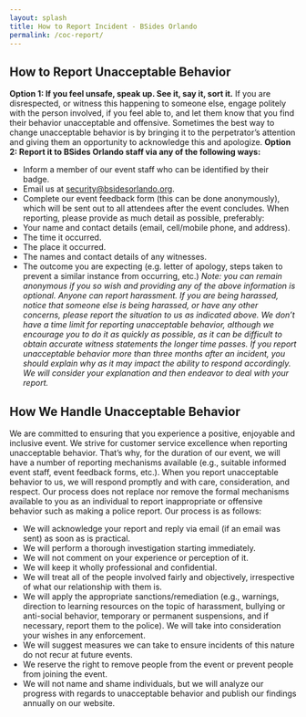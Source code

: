 ```yaml
---
layout: splash
title: How to Report Incident - BSides Orlando
permalink: /coc-report/
---
```

## How to Report Unacceptable Behavior
**Option 1: If you feel unsafe, speak up. See it, say it, sort it.**
If you are disrespected, or witness this happening to someone else, engage politely with the person involved, if you feel able to, and let them know that you
find their behavior unacceptable and offensive. Sometimes the best way to change unacceptable behavior is by bringing it to the perpetrator’s attention
and giving them an opportunity to acknowledge this and apologize.
**Option 2: Report it to BSides Orlando staff via any of the following ways:**
- Inform a member of our event staff who can be identified by their badge.
- Email us at security@bsidesorlando.org.
- Complete our event feedback form (this can be done anonymously), which will be sent out to all attendees after the event concludes.
When reporting, please provide as much detail as possible, preferably:
- Your name and contact details (email, cell/mobile phone, and address).
- The time it occurred.
- The place it occurred.
- The names and contact details of any witnesses.
- The outcome you are expecting (e.g. letter of apology, steps taken to prevent a similar instance from occurring, etc.)
*Note: you can remain anonymous if you so wish and providing any of the above information is optional.
Anyone can report harassment. If you are being harassed, notice that someone else is being harassed, or have any other concerns, please report the
situation to us as indicated above.
We don’t have a time limit for reporting unacceptable behavior, although we encourage you to do it as quickly as possible, as it can be difficult to obtain
accurate witness statements the longer time passes. If you report unacceptable behavior more than three months after an incident, you should explain
why as it may impact the ability to respond accordingly. We will consider your explanation and then endeavor to deal with your report.*
## How We Handle Unacceptable Behavior
We are committed to ensuring that you experience a positive, enjoyable and inclusive event. We strive for customer service excellence when reporting
unacceptable behavior. That’s why, for the duration of our event, we will have a number of reporting mechanisms available (e.g., suitable informed event
staff, event feedback forms, etc.). When you report unacceptable behavior to us, we will respond promptly and with care, consideration, and respect. Our
process does not replace nor remove the formal mechanisms available to you as an individual to report inappropriate or offensive behavior such as making
a police report. Our process is as follows:
- We will acknowledge your report and reply via email (if an email was sent) as soon as is practical.
- We will perform a thorough investigation starting immediately.
- We will not comment on your experience or perception of it.
- We will keep it wholly professional and confidential.
- We will treat all of the people involved fairly and objectively, irrespective of what our relationship with them is.
- We will apply the appropriate sanctions/remediation (e.g., warnings, direction to learning resources on the topic of
harassment, bullying or anti-social behavior, temporary or permanent suspensions, and if necessary, report them to the police).
We will take into consideration your wishes in any enforcement.
- We will suggest measures we can take to ensure incidents of this nature do not recur at future events.
- We reserve the right to remove people from the event or prevent people from joining the event.
- We will not name and shame individuals, but we will analyze our progress with regards to unacceptable behavior and publish our findings annually on our website.